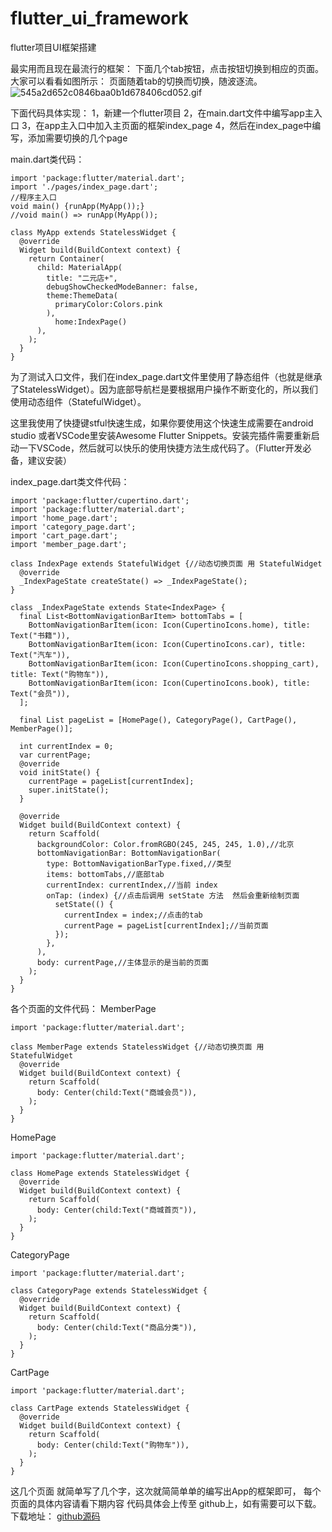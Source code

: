 # flutter_ui_framework
flutter项目UI框架搭建

最实用而且现在最流行的框架：
下面几个tab按钮，点击按钮切换到相应的页面。
大家可以看看如图所示：
页面随着tab的切换而切换，随波逐流。
![545a2d652c0846baa0b1d678406cd052.gif](evernotecid://4DB6EA16-19D7-4CBC-AB5D-D5F3117BCFFB/appyinxiangcom/26133165/ENResource/p289)

下面代码具体实现：
1，新建一个flutter项目
2，在main.dart文件中编写app主入口
3，在app主入口中加入主页面的框架index_page
4，然后在index_page中编写，添加需要切换的几个page


main.dart类代码：
```
import 'package:flutter/material.dart';
import './pages/index_page.dart';
//程序主入口
void main() {runApp(MyApp());}
//void main() => runApp(MyApp());

class MyApp extends StatelessWidget {
  @override
  Widget build(BuildContext context) {
    return Container(
      child: MaterialApp(
        title: "二元店+",
        debugShowCheckedModeBanner: false,
        theme:ThemeData(
          primaryColor:Colors.pink
        ),
          home:IndexPage()
      ),
    );
  }
}
```

为了测试入口文件，我们在index_page.dart文件里使用了静态组件（也就是继承了StatelessWidget）。因为底部导航栏是要根据用户操作不断变化的，所以我们使用动态组件（StatefulWidget）。

这里我使用了快捷键stful快速生成，如果你要使用这个快速生成需要在android studio 或者VSCode里安装Awesome Flutter Snippets。安装完插件需要重新启动一下VSCode，然后就可以快乐的使用快捷方法生成代码了。（Flutter开发必备，建议安装）

index_page.dart类文件代码：
```
import 'package:flutter/cupertino.dart';
import 'package:flutter/material.dart';
import 'home_page.dart';
import 'category_page.dart';
import 'cart_page.dart';
import 'member_page.dart';

class IndexPage extends StatefulWidget {//动态切换页面 用 StatefulWidget
  @override
  _IndexPageState createState() => _IndexPageState();
}

class _IndexPageState extends State<IndexPage> {
  final List<BottomNavigationBarItem> bottomTabs = [
    BottomNavigationBarItem(icon: Icon(CupertinoIcons.home), title: Text("书籍")),
    BottomNavigationBarItem(icon: Icon(CupertinoIcons.car), title: Text("汽车")),
    BottomNavigationBarItem(icon: Icon(CupertinoIcons.shopping_cart), title: Text("购物车")),
    BottomNavigationBarItem(icon: Icon(CupertinoIcons.book), title: Text("会员")),
  ];

  final List pageList = [HomePage(), CategoryPage(), CartPage(), MemberPage()];

  int currentIndex = 0;
  var currentPage;
  @override
  void initState() {
    currentPage = pageList[currentIndex];
    super.initState();
  }

  @override
  Widget build(BuildContext context) {
    return Scaffold(
      backgroundColor: Color.fromRGBO(245, 245, 245, 1.0),//北京
      bottomNavigationBar: BottomNavigationBar(
        type: BottomNavigationBarType.fixed,//类型
        items: bottomTabs,//底部tab
        currentIndex: currentIndex,//当前 index
        onTap: (index) {//点击后调用 setState 方法  然后会重新绘制页面
          setState(() {
            currentIndex = index;//点击的tab
            currentPage = pageList[currentIndex];//当前页面
          });
        },
      ),
      body: currentPage,//主体显示的是当前的页面
    );
  }
}

```
各个页面的文件代码：
MemberPage
```
import 'package:flutter/material.dart';

class MemberPage extends StatelessWidget {//动态切换页面 用 StatefulWidget
  @override
  Widget build(BuildContext context) {
    return Scaffold(
      body: Center(child:Text("商城会员")),
    );
  }
}
```
HomePage
```
import 'package:flutter/material.dart';

class HomePage extends StatelessWidget {
  @override
  Widget build(BuildContext context) {
    return Scaffold(
      body: Center(child:Text("商城首页")),
    );
  }
}

```
CategoryPage
```
import 'package:flutter/material.dart';

class CategoryPage extends StatelessWidget {
  @override
  Widget build(BuildContext context) {
    return Scaffold(
      body: Center(child:Text("商品分类")),
    );
  }
}
```
CartPage
```
import 'package:flutter/material.dart';

class CartPage extends StatelessWidget {
  @override
  Widget build(BuildContext context) {
    return Scaffold(
      body: Center(child:Text("购物车")),
    );
  }
}
```
这几个页面 就简单写了几个字，这次就简简单单的编写出App的框架即可，
每个页面的具体内容请看下期内容
代码具体会上传至 github上，如有需要可以下载。
下载地址：
[github源码](https://github.com/1136346879/flutter_ui_framework)
